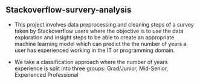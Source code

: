 ## Stackoverflow-survery-analysis

- This project involves data preprocessing and cleaning steps of a survey taken by Stackoverflow users where the objective is to use the data exploration and insight
steps to be able to create an appropriate machine learning model which can predict the the number of years a user has experienced working in the IT or programming domain.

- We take a classification approach where the number of years experience is split into three groups: Grad/Junior, Mid-Senior, Experienced Professional
